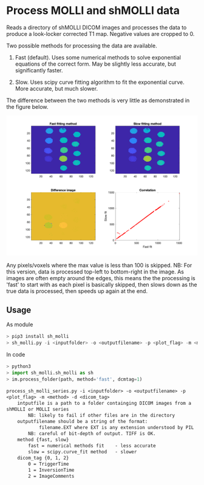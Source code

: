 # Process MOLLI and shMOLLI data

Reads a directory of shMOLLI DICOM images and processes the data to produce a look-locker corrected T1 map. Negative values are cropped to 0.

Two possible methods for processing the data are available.

1. Fast (default). Uses some numerical methods to solve exponential equations of the correct form. May be slightly less accurate, but significantly faster.

2. Slow. Uses scipy curve fitting algorithm to fit the exponential curve. More accurate, but much slower.

The difference between the two methods is very little as demonstrated in the figure below.

![fast_slow comparison](fast_slow.tif "Comparison of fast and slow fitting methods")

Any pixels/voxels where the max value is less than 100 is skipped. NB: For this version, data is processed top-left to bottom-right in the image. As images are often empty around the edges, this means the the processing is 'fast' to start with as each pixel is basically skipped, then slows down as the true data is processed, then speeds up again at the end.

## Usage

As module
```python
> pip3 install sh_molli
> sh_molli.py -i <inputfolder> -o <outputfilename> -p <plot_flag> -m <method> -d <dicom_tag>
```

In code
```python
> python3
> import sh_molli.sh_molli as sh
> im.process_folder(path, method='fast', dcmtag=1)
```

```
process_sh_molli_series.py -i <inputfolder> -o <outputfilename> -p <plot_flag> -m <method> -d <dicom_tag>
	intputfile is a path to a folder containging DICOM images from a shMOLLI or MOLLI series
		NB: likely to fail if other files are in the directory
 	outputfilename should be a string of the format:
			filename.EXT where EXT is any extension understood by PIL
		NB: careful of bit-depth of output. TIFF is OK.
	method {fast, slow}
		fast = numerical methods fit 	- less accurate
		slow = scipy.curve_fit method	- slower
	dicom_tag {0, 1, 2}
		0 = TriggerTime
		1 = InversionTime
		2 = ImageComments
```